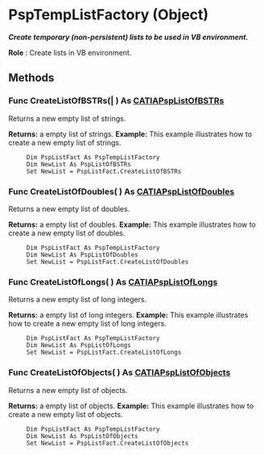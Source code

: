 # PspTempListFactory (Object)

**_Create temporary (non-persistent) lists to be used in VB environment._**

**Role** : Create lists in VB environment.

## Methods

### Func **CreateListOfBSTRs**(| ) As [CATIAPspListOfBSTRs](../CATPlantShipInterfaces/interface_PspListOfBSTRs_38188.md)

   Returns a new empty list of strings.

**Returns:**      a empty list of strings.  **Example:**      This example illustrates how to create a new empty list of strings.

```VBScript
     Dim PspListFact As PspTempListFactory
     Dim NewList As PspListOfBSTRs
     Set NewList = PspListFact.CreateListOfBSTRs

```

### Func **CreateListOfDoubles**( ) As [CATIAPspListOfDoubles](../CATPlantShipInterfaces/interface_PspListOfDoubles_53834.md)

   Returns a new empty list of doubles.

**Returns:**      a empty list of doubles.  **Example:**      This example illustrates how to create a new empty list of doubles.

```VBScript
     Dim PspListFact As PspTempListFactory
     Dim NewList As PspListOfDoubles
     Set NewList = PspListFact.CreateListOfDoubles

```

### Func **CreateListOfLongs**( ) As [CATIAPspListOfLongs](../CATPlantShipInterfaces/interface_PspListOfLongs_41364.md)

   Returns a new empty list of long integers.

**Returns:**      a empty list of long integers.  **Example:**      This example illustrates how to create a new empty list of long integers.

```VBScript
     Dim PspListFact As PspTempListFactory
     Dim NewList As PspListOfLongs
     Set NewList = PspListFact.CreateListOfLongs

```

### Func **CreateListOfObjects**( ) As [CATIAPspListOfObjects](../CATPlantShipInterfaces/interface_PspListOfObjects_53716.md)

   Returns a new empty list of objects.

**Returns:**      a empty list of objects.  **Example:**      This example illustrates how to create a new empty list of objects.

```VBScript
     Dim PspListFact As PspTempListFactory
     Dim NewList As PspListOfObjects
     Set NewList = PspListFact.CreateListOfObjects

```